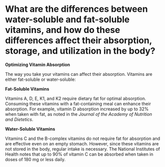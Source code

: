 # What are the differences between water-soluble and fat-soluble vitamins, and how do these differences affect their absorption, storage, and utilization in the body?

**Optimizing Vitamin Absorption**

The way you take your vitamins can affect their absorption. Vitamins are either fat-soluble or water-soluble:

**Fat-Soluble Vitamins**

Vitamins A, D, E, K1, and K2 require dietary fat for optimal absorption. Consuming these vitamins with a fat-containing meal can enhance their absorption. For example, vitamin D absorption increased by up to 32% when taken with fat, as noted in the *Journal of the Academy of Nutrition and Dietetics*.

**Water-Soluble Vitamins**

Vitamins C and the B-complex vitamins do not require fat for absorption and are effective even on an empty stomach. However, since these vitamins are not stored in the body, regular intake is necessary. The National Institutes of Health notes that up to 90% of vitamin C can be absorbed when taken in doses of 180 mg or less daily.